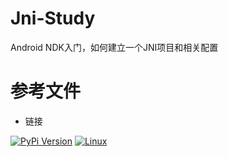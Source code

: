 # Jni-Study
Android NDK入门，如何建立一个JNI项目和相关配置

# 参考文件
- 链接

[![PyPi Version](https://img.shields.io/pypi/v/mmdnn.svg)](https://github.com/hutianfeng/Jni-Study/)
[![Linux](https://travis-ci.org/Microsoft/MMdnn.svg?branch=master)](https://github.com/hutianfeng/Jni-Study/)

